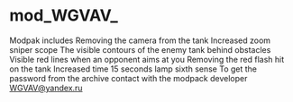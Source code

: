 # mod_WGVAV_
Modpak includes
Removing the camera from the tank
Increased zoom sniper scope
The visible contours of the enemy tank behind obstacles
Visible red lines when an opponent aims at you
Removing the red flash hit on the tank
Increased time 15 seconds lamp sixth sense
To get the password from the archive contact
with the modpack developer
WGVAV@yandex.ru
